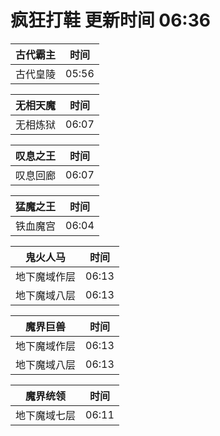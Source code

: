 # 疯狂打鞋 更新时间 06:36

| 古代霸主   | 时间    |
|--------|-------|
| 古代皇陵 | 05:56 |

| 无相天魔   | 时间    |
|--------|-------|
| 无相炼狱 | 06:07 |

| 叹息之王   | 时间    |
|--------|-------|
| 叹息回廊 | 06:07 |

| 猛魔之王   | 时间    |
|--------|-------|
| 铁血魔宫 | 06:04 |

| 鬼火人马   | 时间    |
|--------|-------|
| 地下魔域作层 | 06:13 |
| 地下魔域八层 | 06:13 |

| 魔界巨兽   | 时间    |
|--------|-------|
| 地下魔域作层 | 06:13 |
| 地下魔域八层 | 06:13 |

| 魔界统领   | 时间    |
|--------|-------|
| 地下魔域七层 | 06:11 |